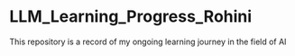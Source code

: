 # LLM_Learning_Progress_Rohini
This repository is a record of my ongoing learning journey in the field of AI
